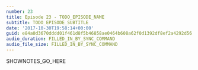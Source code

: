 ```yaml
---
number: 23
title: Episode 23 - TODO_EPISODE_NAME
subtitle: TODO_EPISODE_SUBTITLE
date: '2017-10-30T19:58:14+00:00'
guid: e84a0d3670dddd01f461d8f5b46858ae0464b608a62f0d1392df8ef2a4292d56
audio_duration: FILLED_IN_BY_SYNC_COMMAND
audio_file_size: FILLED_IN_BY_SYNC_COMMAND
---
```


SHOWNOTES_GO_HERE
